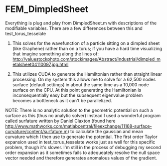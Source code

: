 FEM_DimpledSheet
================

Everything is plug and play from DimpledSheet.m with descriptions of the modifiable variables. There are a few differences between this and test_torus_tesselate

1) This solves for the wavefunction of a particle sitting on a dimpled sheet (like Graphene) rather than on a torus; if you have a hard time visualizing that imagine something along the lines of: http://valuestockphoto.com/stockimages/Abstract/Industrial/dimpled_metalsheet04110097.jpg.html

2) This utilizes CUDA to generate the Hamiltonian rather than straight linear processing. On my system this allows me to solve for a 62,500 nodes surface (default settings) in about the same time as a 10,000 node surface on the CPU. At this point generating the Hamiltonian is inconsequentially easy but the subsequent eigenvalue problem becomes a bottleneck as it can't be parallelized. 

NOTE: There is no analytic solution to the geometric potential on such a surface as this (thus no analytic solver) instead I used a wonderful program called surfature written by Daniel Claxton (found here http://www.mathworks.com/matlabcentral/fileexchange/11168-surface-curvature/content/surfature.m) to calculate the gaussian and mean curvature which I then use to generate the potential. The first order Taylor expansion used in test_torus_tesselate works just as well for this specific problem, though it's slower. I'm still in the process of debugging my second order expansion as it sometimes fails to adequeately resolve the null space vector needed and therefore generates anomalous values of the gradient.
